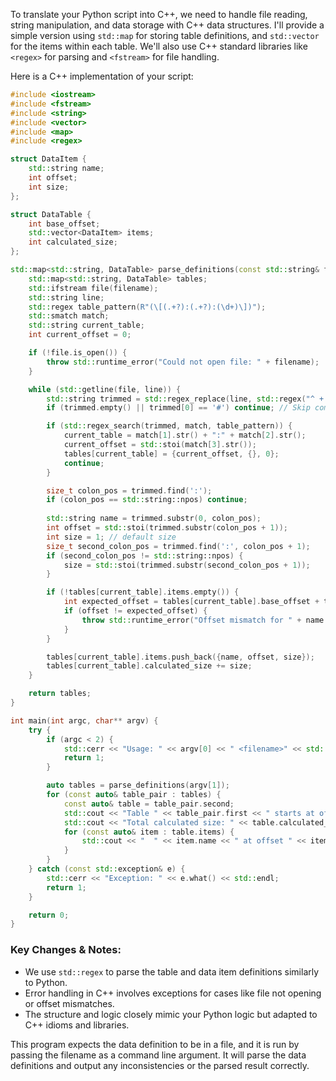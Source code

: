 To translate your Python script into C++, we need to handle file reading, string manipulation, and data storage with C++ data structures. I'll provide a simple version using `std::map` for storing table definitions, and `std::vector` for the items within each table. We'll also use C++ standard libraries like `<regex>` for parsing and `<fstream>` for file handling.

Here is a C++ implementation of your script:

```cpp
#include <iostream>
#include <fstream>
#include <string>
#include <vector>
#include <map>
#include <regex>

struct DataItem {
    std::string name;
    int offset;
    int size;
};

struct DataTable {
    int base_offset;
    std::vector<DataItem> items;
    int calculated_size;
};

std::map<std::string, DataTable> parse_definitions(const std::string& filename) {
    std::map<std::string, DataTable> tables;
    std::ifstream file(filename);
    std::string line;
    std::regex table_pattern(R"(\[(.+?):(.+?):(\d+)\])");
    std::smatch match;
    std::string current_table;
    int current_offset = 0;

    if (!file.is_open()) {
        throw std::runtime_error("Could not open file: " + filename);
    }

    while (std::getline(file, line)) {
        std::string trimmed = std::regex_replace(line, std::regex("^ +| +$|( ) +"), "$1"); // trim and reduce spaces
        if (trimmed.empty() || trimmed[0] == '#') continue; // Skip comments and empty lines

        if (std::regex_search(trimmed, match, table_pattern)) {
            current_table = match[1].str() + ":" + match[2].str();
            current_offset = std::stoi(match[3].str());
            tables[current_table] = {current_offset, {}, 0};
            continue;
        }

        size_t colon_pos = trimmed.find(':');
        if (colon_pos == std::string::npos) continue;
        
        std::string name = trimmed.substr(0, colon_pos);
        int offset = std::stoi(trimmed.substr(colon_pos + 1));
        int size = 1; // default size
        size_t second_colon_pos = trimmed.find(':', colon_pos + 1);
        if (second_colon_pos != std::string::npos) {
            size = std::stoi(trimmed.substr(second_colon_pos + 1));
        }

        if (!tables[current_table].items.empty()) {
            int expected_offset = tables[current_table].base_offset + tables[current_table].calculated_size;
            if (offset != expected_offset) {
                throw std::runtime_error("Offset mismatch for " + name + " in table " + current_table);
            }
        }

        tables[current_table].items.push_back({name, offset, size});
        tables[current_table].calculated_size += size;
    }

    return tables;
}

int main(int argc, char** argv) {
    try {
        if (argc < 2) {
            std::cerr << "Usage: " << argv[0] << " <filename>" << std::endl;
            return 1;
        }

        auto tables = parse_definitions(argv[1]);
        for (const auto& table_pair : tables) {
            const auto& table = table_pair.second;
            std::cout << "Table " << table_pair.first << " starts at offset " << table.base_offset << std::endl;
            std::cout << "Total calculated size: " << table.calculated_size << std::endl;
            for (const auto& item : table.items) {
                std::cout << "  " << item.name << " at offset " << item.offset << " size " << item.size << std::endl;
            }
        }
    } catch (const std::exception& e) {
        std::cerr << "Exception: " << e.what() << std::endl;
        return 1;
    }

    return 0;
}
```

### Key Changes & Notes:
- We use `std::regex` to parse the table and data item definitions similarly to Python.
- Error handling in C++ involves exceptions for cases like file not opening or offset mismatches.
- The structure and logic closely mimic your Python logic but adapted to C++ idioms and libraries.

This program expects the data definition to be in a file, and it is run by passing the filename as a command line argument. It will parse the data definitions and output any inconsistencies or the parsed result correctly.
